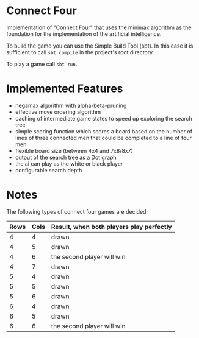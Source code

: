 Connect Four
============

Implementation of "Connect Four" that uses the minimax algorithm as the foundation for the implementation of the artificial intelligence.

To build the game you can use the Simple Build Tool (sbt). In this case it is sufficient to call `sbt compile` in the project's root directory.

To play a game call `sbt run`.


Implemented Features
=================
 - negamax algorithm with alpha-beta-pruning
 - effective move ordering algorithm
 - caching of intermediate game states to speed up exploring the search tree
 - simple scoring function which scores a board based on the number of lines of three connected men that could be completed to a line of four men
 - flexible board size (between 4x4 and 7x8/8x7)
 - output of the search tree as a Dot graph
 - the ai can play as the white or black player
 - configurable search depth 
 
 
Notes
=====
The following types of connect four games are decided:

|Rows | Cols | Result, when both players play perfectly |
|----|------|----|
|4 | 4 | drawn
|4 | 5 | drawn
|4 | 6 | the second player will win
|4 | 7 | drawn
|5 | 4 | drawn
|5 | 5 | drawn
|5 | 6 | drawn
|6 | 4 | drawn 
|6 | 5 | drawn 
|6 | 6 | the second player will win

 
 
 

